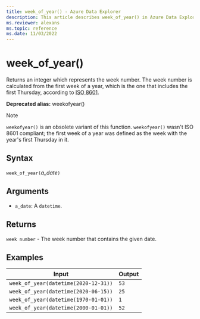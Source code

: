 ```yaml
---
title: week_of_year() - Azure Data Explorer
description: This article describes week_of_year() in Azure Data Explorer.
ms.reviewer: alexans
ms.topic: reference
ms.date: 11/03/2022
---
```

# week_of_year()

Returns an integer which represents the week number. The week number is calculated from the first week of a year, which is the one that includes the first Thursday, according to [ISO 8601](https://en.wikipedia.org/wiki/ISO_8601#Week_dates).


 **Deprecated alias:** weekofyear()

> [!NOTE]
> `weekofyear()` is an obsolete variant of this function. `weekofyear()` wasn't ISO 8601 compliant; the first week of a year was defined as the week with the year's first Thursday in it.

## Syntax

`week_of_year(`*a_date*`)`

## Arguments

* `a_date`: A `datetime`.

## Returns

`week number` - The week number that contains the given date.

## Examples

|Input                                    |Output|
|-----------------------------------------|------|
|`week_of_year(datetime(2020-12-31))`     |`53`  |
|`week_of_year(datetime(2020-06-15))`     |`25`  |
|`week_of_year(datetime(1970-01-01))`     |`1`   |
|`week_of_year(datetime(2000-01-01))`     |`52`  |

